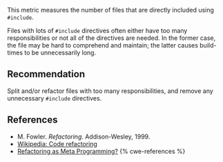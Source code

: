 This metric measures the number of files that are directly included using `#include`.

Files with lots of `#include` directives often either have too many responsibilities or not all of the directives are needed. In the former case, the file may be hard to comprehend and maintain; the latter causes build-times to be unnecessarily long.


## Recommendation
Split and/or refactor files with too many responsibilities, and remove any unnecessary `#include` directives.


## References
* M. Fowler. *Refactoring*. Addison-Wesley, 1999.
* [Wikipedia: Code refactoring](https://en.wikipedia.org/wiki/Code_refactoring)
* [Refactoring as Meta Programming?](http://www.jot.fm/issues/issue_2005_01/column1/)
{% cwe-references %}
